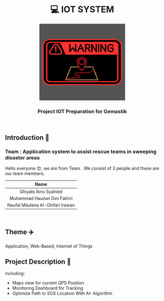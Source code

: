 <h1 align="center">💻 IOT SYSTEM</h1>
<p align="center">
  <img src="https://github.com/GPS-Tracking/.github/blob/main/GPS%20Tracking%20-%20Logo.png" alt="Logo" width="280" height="250">
</p>
<h3 align="center">Project IOT Preparation for Gemastik</h3>
<br>

## Introduction 👋

### Team : Application system to assist rescue teams in sweeping disaster areas

Hello everyone 😊, we are from Team . We consist of 3 people and these are our team members.

|               Name                |
| :-------------------------------: |
|    Ghiyats Ibnu Syahied     |
|    Muhammad Hauzan Dini Fakhri   |
|    Naufal Maulana Al-Ghifari Irawan     |

<br>

## Theme ✈️

Application, Web-Based, Internet of Things

## Project Description 📕
including:
* Maps view for current GPS Position
* Monitoring Dashboard for Tracking
* Optimize Path to SOS Location With A* Algorithm
